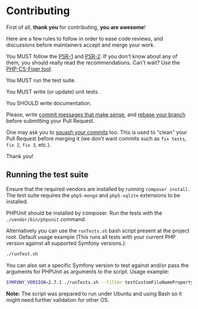 Contributing
============

First of all, **thank you** for contributing, **you are awesome**!

Here are a few rules to follow in order to ease code reviews, and discussions before
maintainers accept and merge your work.

You MUST follow the [PSR-1](https://www.php-fig.org/psr/psr-1/) and
[PSR-2](https://www.php-fig.org/psr/psr-2/). If you don't know about any of them, you
should really read the recommendations. Can't wait? Use the [PHP-CS-Fixer
tool](http://cs.sensiolabs.org/).

You MUST run the test suite.

You MUST write (or update) unit tests.

You SHOULD write documentation.

Please, write [commit messages that make
sense](http://tbaggery.com/2008/04/19/a-note-about-git-commit-messages.html),
and [rebase your branch](http://git-scm.com/book/en/Git-Branching-Rebasing)
before submitting your Pull Request.

One may ask you to [squash your
commits](http://gitready.com/advanced/2009/02/10/squashing-commits-with-rebase.html)
too. This is used to "clean" your Pull Request before merging it (we don't want
commits such as `fix tests`, `fix 2`, `fix 3`, etc.).

Thank you!

## Running the test suite

Ensure that the required vendors are installed by running `composer install`.
The test suite requires the `php5-mongo` and `php5-sqlite` extensions to be installed.

PHPUnit should be installed by composer. Run the tests with the
`./vendor/bin/phpunit` command.

Alternatively you can use the `runTests.sh` bash script present at the project root.
Default usage example (This runs all tests with your current PHP version against
all supported Symfony versions.):

```bash
./runTest.sh
```

You can also set a specific Symfony version to test against and/or pass the arguments for PHPUnit
 as arguments to the script. Usage example:

```bash
SYMFONY_VERSION=2.7.1 ./runTests.sh --filter testCustomFileNameProperty
```

**Note:** The script was prepared to run under Ubuntu and using Bash so it might need further validation for other OS.
